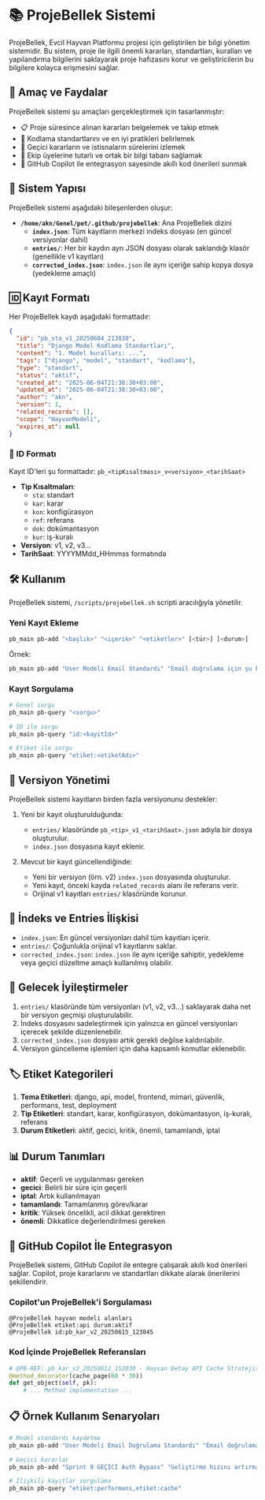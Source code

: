 # 📚 ProjeBellek Sistemi

ProjeBellek, Evcil Hayvan Platformu projesi için geliştirilen bir bilgi yönetim sistemidir. Bu sistem, proje ile ilgili önemli kararları, standartları, kuralları ve yapılandırma bilgilerini saklayarak proje hafızasını korur ve geliştiricilerin bu bilgilere kolayca erişmesini sağlar.

## 🎯 Amaç ve Faydalar

ProjeBellek sistemi şu amaçları gerçekleştirmek için tasarlanmıştır:

- 📋 Proje süresince alınan kararları belgelemek ve takip etmek
- 📏 Kodlama standartlarını ve en iyi pratikleri belirlemek
- 🔄 Geçici kararların ve istisnaların sürelerini izlemek
- 🧠 Ekip üyelerine tutarlı ve ortak bir bilgi tabanı sağlamak
- 🤖 GitHub Copilot ile entegrasyon sayesinde akıllı kod önerileri sunmak

## 📂 Sistem Yapısı

ProjeBellek sistemi aşağıdaki bileşenlerden oluşur:

- **`/home/akn/Genel/pet/.github/projebellek`**: Ana ProjeBellek dizini
  - **`index.json`**: Tüm kayıtların merkezi indeks dosyası (en güncel versiyonlar dahil)
  - **`entries/`**: Her bir kaydın ayrı JSON dosyası olarak saklandığı klasör (genellikle v1 kayıtları)
  - **`corrected_index.json`**: `index.json` ile aynı içeriğe sahip kopya dosya (yedekleme amaçlı)

## 🆔 Kayıt Formatı

Her ProjeBellek kaydı aşağıdaki formattadır:

```json
{
  "id": "pb_sta_v1_20250604_213830",
  "title": "Django Model Kodlama Standartları",
  "content": "1. Model kuralları: ...",
  "tags": ["django", "model", "standart", "kodlama"],
  "type": "standart", 
  "status": "aktif",
  "created_at": "2025-06-04T21:38:30+03:00",
  "updated_at": "2025-06-04T21:38:30+03:00",
  "author": "akn",
  "version": 1,
  "related_records": [],
  "scope": "HayvanModeli", 
  "expires_at": null
}
```

### 📌 ID Formatı

Kayıt ID'leri şu formattadır: `pb_<tipKısaltması>_v<versiyon>_<tarihSaat>`

- **Tip Kısaltmaları**: 
  - `sta`: standart
  - `kar`: karar
  - `kon`: konfigürasyon
  - `ref`: referans
  - `dok`: dokümantasyon
  - `kur`: iş-kuralı
- **Versiyon**: v1, v2, v3...
- **TarihSaat**: YYYYMMdd_HHmmss formatında

## 🛠️ Kullanım

ProjeBellek sistemi, `/scripts/projebellek.sh` scripti aracılığıyla yönetilir.

### Yeni Kayıt Ekleme

```bash
pb_main pb-add "<başlık>" "<içerik>" "<etiketler>" [<tür>] [<durum>]
```

Örnek:
```bash
pb_main pb-add "User Modeli Email Standardı" "Email doğrulama için şu kontroller eklenmelidir: 1) Format doğrulama..." "kullanicilar,model,güvenlik" "standart" "aktif"
```

### Kayıt Sorgulama

```bash
# Genel sorgu
pb_main pb-query "<sorgu>"

# ID ile sorgu
pb_main pb-query "id:<kayitId>"

# Etiket ile sorgu
pb_main pb-query "etiket:<etiketAdı>"
```

## 📝 Versiyon Yönetimi

ProjeBellek sistemi kayıtların birden fazla versiyonunu destekler:

1. Yeni bir kayıt oluşturulduğunda:
   - `entries/` klasöründe `pb_<tip>_v1_<tarihSaat>.json` adıyla bir dosya oluşturulur.
   - `index.json` dosyasına kayıt eklenir.

2. Mevcut bir kayıt güncellendiğinde:
   - Yeni bir versiyon (örn. v2) `index.json` dosyasında oluşturulur.
   - Yeni kayıt, önceki kayda `related_records` alanı ile referans verir.
   - Orijinal v1 kayıtları `entries/` klasöründe korunur.

## 🔄 İndeks ve Entries İlişkisi

- `index.json`: En güncel versiyonları dahil tüm kayıtları içerir.
- `entries/`: Çoğunlukla orijinal v1 kayıtlarını saklar.
- `corrected_index.json`: `index.json` ile aynı içeriğe sahiptir, yedekleme veya geçici düzeltme amaçlı kullanılmış olabilir.

## 🚀 Gelecek İyileştirmeler

1. `entries/` klasöründe tüm versiyonları (v1, v2, v3...) saklayarak daha net bir versiyon geçmişi oluşturulabilir.
2. İndeks dosyasını sadeleştirmek için yalnızca en güncel versiyonları içerecek şekilde düzenlenebilir.
3. `corrected_index.json` dosyası artık gerekli değilse kaldırılabilir.
4. Versiyon güncelleme işlemleri için daha kapsamlı komutlar eklenebilir.

## 🏷️ Etiket Kategorileri

1. **Tema Etiketleri**: django, api, model, frontend, mimari, güvenlik, performans, test, deployment
2. **Tip Etiketleri**: standart, karar, konfigürasyon, dokümantasyon, iş-kuralı, referans 
3. **Durum Etiketleri**: aktif, gecici, kritik, önemli, tamamlandı, iptal

## 📊 Durum Tanımları

- **aktif**: Geçerli ve uygulanması gereken
- **gecici**: Belirli bir süre için geçerli
- **iptal**: Artık kullanılmayan
- **tamamlandı**: Tamamlanmış görev/karar
- **kritik**: Yüksek öncelikli, acil dikkat gerektiren
- **önemli**: Dikkatlice değerlendirilmesi gereken

## 🤖 GitHub Copilot İle Entegrasyon

ProjeBellek sistemi, GitHub Copilot ile entegre çalışarak akıllı kod önerileri sağlar. Copilot, proje kararlarını ve standartları dikkate alarak önerilerini şekillendirir.

### Copilot'un ProjeBellek'i Sorgulaması

```
@ProjeBellek hayvan modeli alanları
@ProjeBellek etiket:api durum:aktif
@ProjeBellek id:pb_kar_v2_20250615_123045
```

### Kod İçinde ProjeBellek Referansları

```python
# @PB-REF: pb_kar_v2_20250612_152030 - Hayvan Detay API Cache Stratejisi
@method_decorator(cache_page(60 * 30))
def get_object(self, pk):
    # ... Method implementation ...
```

## 📋 Örnek Kullanım Senaryoları

```bash
# Model standardı kaydetme
pb_main pb-add "User Modeli Email Doğrulama Standardı" "Email doğrulama için şu kontroller eklenmelidir: 1) Format doğrulama, 2) MX kaydı kontrolü, 3) Temp-mail engelleme" "kullanicilar,model,güvenlik,email,standart" "standart" "aktif"

# Geçici kararlar
pb_main pb-add "Sprint 9 GEÇİCİ Auth Bypass" "Geliştirme hızını artırmak için Sprint 9 boyunca /api/v2/test/* endpoint'lerinde auth devre dışı bırakıldı" "api,güvenlik,auth,sprint9" "karar" "gecici" --expires="2025-07-15"

# İlişkili kayıtlar sorgulama
pb_main pb-query "etiket:performans,etiket:cache"
```
